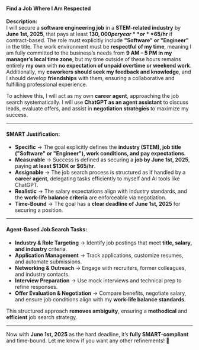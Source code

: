 #### **Find a Job Where I Am Respected**  

**Description:**  
I will secure a **software engineering job** in a **STEM-related industry** by **June 1st, 2025**, that pays at least **$130,000 per year** or **$65/hr** if contract-based. The role must explicitly include **"Software" or "Engineer"** in the title. The work environment must be **respectful of my time**, meaning I am fully committed to the business’s needs from **9 AM – 5 PM in my manager’s local time zone**, but my time outside of these hours remains entirely **my own** with **no expectation of unpaid overtime or weekend work**. Additionally, my **coworkers should seek my feedback and knowledge**, and I should develop **friendships** with them, ensuring a collaborative and fulfilling professional experience.  

To achieve this, I will act as my own **career agent**, approaching the job search systematically. I will use **ChatGPT as an agent assistant** to discuss leads, evaluate offers, and assist in **negotiation strategies** to maximize my success.  

---

#### **SMART Justification:**  
- **Specific** → The goal explicitly defines the **industry (STEM), job title ("Software" or "Engineer"), work conditions, and pay expectations**.  
- **Measurable** → Success is defined as securing a **job by June 1st, 2025**, paying **at least $130K or $65/hr**.  
- **Assignable** → The job search process is structured as if handled by a **career agent**, delegating tasks efficiently to myself and AI tools like ChatGPT.  
- **Realistic** → The salary expectations align with industry standards, and the **work-life balance criteria** are enforceable via negotiation.  
- **Time-Bound** → The goal has a **clear deadline of June 1st, 2025** for securing a position.  

---

#### **Agent-Based Job Search Tasks:**  
- **Industry & Role Targeting** → Identify job postings that meet **title, salary, and industry** criteria.  
- **Application Management** → Track applications, customize resumes, and automate submissions.  
- **Networking & Outreach** → Engage with recruiters, former colleagues, and industry contacts.  
- **Interview Preparation** → Use mock interviews and technical prep to refine responses.  
- **Offer Evaluation & Negotiation** → Compare benefits, negotiate salary, and ensure job conditions align with my **work-life balance standards**.  

This structured approach **removes ambiguity**, ensuring a **methodical** and **efficient** job search strategy.  

---

Now with **June 1st, 2025** as the hard deadline, it’s **fully SMART-compliant** and time-bound. Let me know if you want any other refinements! 🚀